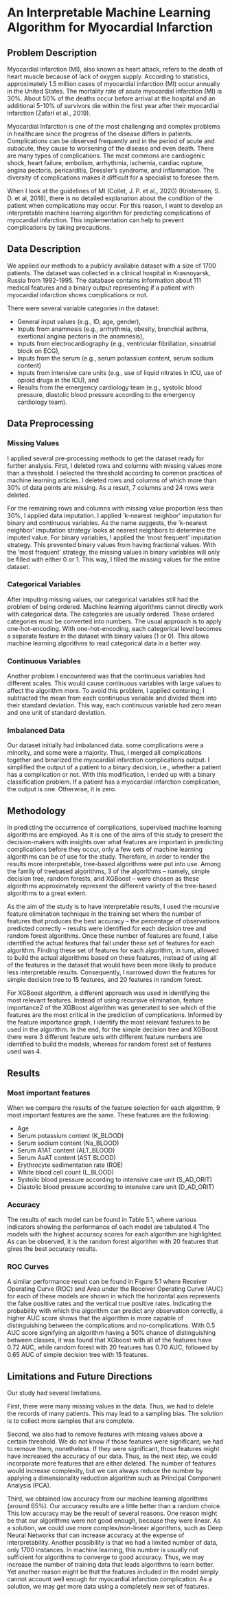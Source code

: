 # An Interpretable Machine Learning Algorithm for Myocardial Infarction

## Problem Description

Myocardial infarction (MI), also known as heart attack, refers to the death of heart muscle because of lack of oxygen supply. According to statistics, approximately 1.5 million cases of myocardial infarction (MI) occur annually in the United States. The mortality rate of acute myocardial infarction (MI) is 30%. About 50% of the deaths occur before arrival at the hospital and an additional 5-10% of survivors die within the first year after their myocardial infarction (Zafari et al., 2019).

Myocardial Infarction is one of the most challenging and complex problems in healthcare since the progress of the disease differs in patients. Complications can be observed frequently and in the period of acute and subacute, they cause to worsening of the disease and even death. There are many types of complications. The most commons are cardiogenic shock, heart failure, embolism, arrhythmia, ischemia, cardiac rupture, angina pectoris, pericarditis, Dressler’s syndrome, and inflammation. The diversity of complications makes it difficult for a specialist to foresee them.

When I look at the guidelines of MI (Collet, J. P. et al., 2020) (Kristensen, S. D. et al, 2018), there is no detailed explanation about the condition of the patient when complications may occur. For this reason, I want to develop an interpretable machine learning algorithm for predicting complications of myocardial infarction. This implementation can help to prevent complications by taking precautions.

## Data Description

We applied our methods to a publicly available dataset with a size of 1700 patients. The dataset was collected in a clinical hospital in Krasnoyarsk, Russia from 1992-1995. The database contains information about 111 medical features and a binary output representing if a patient with myocardial infarction shows complications or not.

There were several variable categories in the dataset:
- General input values (e.g., ID, age, gender),
- Inputs from anamnesis (e.g., arrhythmia, obesity, bronchial asthma, exertional angina pectoris in the anamnesis),
- Inputs from electrocardiography (e.g., ventricular fibrillation, sinoatrial block on ECG), 
- Inputs from the serum (e.g., serum potassium content, serum sodium content)
- Inputs from intensive care units (e.g., use of liquid nitrates in ICU, use of opioid drugs in the ICU), and
- Results from the emergency cardiology team (e.g., systolic blood pressure, diastolic blood pressure according to the emergency cardiology team).

## Data Preprocessing

### Missing Values

I applied several pre-processing methods to get the dataset ready for further analysis. First, I deleted rows and columns with missing values more than a threshold. I selected the threshold according to common practices of machine learning articles. I deleted rows and columns of which more than 30% of data points are missing. As a result, 7 columns and 24 rows were deleted.

For the remaining rows and columns with missing value proportion less than 30%, I applied data imputation. I applied ‘k-nearest neighbor’ imputation for binary and continuous variables. As the name suggests, the ‘k-nearest neighbor’ imputation strategy looks at nearest neighbors to determine the imputed value. For binary variables, I applied the ‘most frequent’ imputation strategy. This prevented binary values from having fractional values. With the ‘most frequent’ strategy, the missing values in binary variables will only be filled with either 0 or 1. This way, I filled the missing values for the entire dataset.

### Categorical Variables

After imputing missing values, our categorical variables still had the problem of being ordered. Machine learning algorithms cannot directly work with categorical data. The categories are usually ordered. These ordered categories must be converted into numbers. The usual approach is to apply one-hot-encoding. With one-hot-encoding, each categorical level becomes a separate feature in the dataset with binary values (1 or 0). This allows machine learning algorithms to read categorical data in a better way.

### Continuous Variables

Another problem I encountered was that the continuous variables had different scales. This would cause continuous variables with large values to affect the algorithm more. To avoid this problem, I applied centering; I subtracted the mean from each continuous variable and divided them into their standard deviation. This way, each continuous variable had zero mean and one unit of standard deviation.

### Imbalanced Data

Our dataset initially had imbalanced data. some complications were a minority, and some were a majority. Thus, I merged all complications together and binarized the myocardial infarction complications output. I simplified the output of a patient to a binary decision, i.e., whether a patient has a complication or not. With this modification, I ended up with a binary classification problem. If a patient has a myocardial infarction complication, the output is one. Otherwise, it is zero.

## Methodology

In predicting the occurrence of complications, supervised machine learning algorithms are employed. As it is one of the aims of this study to present the decision-makers with insights over what features are important in predicting complications before they occur, only a few sets of machine learning algorithms can be of use for the study. Therefore, in order to render the results more interpretable, tree-based algorithms were put into use. Among the family of treebased algorithms, 3 of the algorithms – namely, simple decision tree, random forests, and XGBoost – were chosen as these algorithms approximately represent the different variety of the tree-based algorithms to a great extent.

As the aim of the study is to have interpretable results, I used the recursive feature elimination technique in the training set where the number of features that produces the best accuracy – the percentage of observations predicted correctly – results were identified for each decision tree and random forest algorithms. Once these number of features are found, I also identified the actual features that fall under these set of features for each algorithm. Finding these set of features for each algorithm, in turn, allowed to build the actual algorithms based on these features, instead of using all of the features in the dataset that would have been more likely to produce less interpretable results. Consequently, I narrowed down the features for simple decision tree to 15 features, and 20 features in random forest.

For XGBoost algorithm, a different approach was used in identifying the most relevant features. Instead of using recursive elimination, feature importance2 of the XGBoost algorithm was generated to see which of the features are the most critical in the prediction of complications. Informed by the feature importance graph, I identify the most relevant features to be used in the algorithm. In the end, for the simple decision tree and XGBoost there were 3 different feature sets with different feature numbers are identified to build the models, whereas for random forest set of features used was 4.

## Results

### Most important features

When we compare the results of the feature selection for each algorithm, 9 most important features are the same. These features are the following:

- Age
- Serum potassium content (K_BLOOD)
- Serum sodium content (Na_BLOOD)
- Serum A1AT content (ALT_BLOOD)
- Serum AsAT content (AST BLOOD)
- Erythrocyte sedimentation rate (ROE)
- White blood cell count (L_BLOOD) 
- Systolic blood pressure according to intensive care unit (S_AD_ORIT)
- Diastolic blood pressure according to intensive care unit (D_AD_ORIT)

### Accuracy

The results of each model can be found in Table 5.1, where various indicators showing the performance of each model are tabulated.4 The models with the highest accuracy scores for each algorithm are highlighted. As can be observed, it is the random forest algorithm with 20 features that gives the best accuracy results.

### ROC Curves

A similar performance result can be found in Figure 5.1 where Receiver Operating Curve (ROC) and Area under the Receiver Operating Curve (AUC) for each of these models are shown in which the horizontal axis represents the false positive rates and the vertical true positive rates. Indicating the probability with which the algorithm can predict any observation correctly, a higher AUC score shows that the algorithm is more capable of distinguishing between the complications and no-complications. With 0.5 AUC score signifying an algorithm having a 50% chance of distinguishing between classes, it was found that XGboost with all of the features have 0.72 AUC, while random forest with 20 features has 0.70 AUC, followed by
0.65 AUC of simple decision tree with 15 features.

## Limitations and Future Directions

Our study had several limitations. 

First, there were many missing values in the data. Thus, we had to delete the records of many patients. This may lead to a sampling bias. The solution is to collect more samples that are complete. 

Second, we also had to remove features with missing values above a certain threshold. We do not know if those features were significant; we had to remove them, nonetheless. If they were significant, those features might have increased the accuracy of our data. Thus, as the next step, we could incorporate more features that are either deleted. The number of features would increase complexity, but we can always reduce the number by applying a dimensionality reduction algorithm such as Principal Component Analysis (PCA).

Third, we obtained low accuracy from our machine learning algorithms (around 65%). Our accuracy results are a little better than a random choice. This low accuracy may be the result of several reasons. One reason might be that our algorithms were not good enough, because they were linear. As a solution, we could use more complex/non-linear algorithms, such as Deep Neural Networks that can increase accuracy at the expense of interpretability. Another possibility is that we had a limited number of data, only 1700 instances. In machine learning, this number is usually not sufficient for algorithms to converge to good accuracy. Thus, we may increase the number of training data that leads algorithms to learn better. Yet another reason might be that the features included in the model simply cannot account well enough for myocardial infarction complication. As a solution, we may get more data using a completely new set of features.

